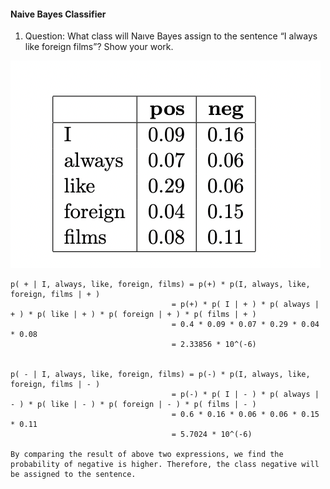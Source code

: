 #### Naive Bayes Classifier

1. Question: What class will Naıve Bayes assign to the sentence “I always like foreign films”? Show your work.

![](images/1.png)

```
p( + | I, always, like, foreign, films) = p(+) * p(I, always, like, foreign, films | + )
                                    = p(+) * p( I | + ) * p( always | + ) * p( like | + ) * p( foreign | + ) * p( films | + )
                                    = 0.4 * 0.09 * 0.07 * 0.29 * 0.04 * 0.08
                                    = 2.33856 * 10^(-6)
                                    

p( - | I, always, like, foreign, films) = p(-) * p(I, always, like, foreign, films | - )
                                    = p(-) * p( I | - ) * p( always | - ) * p( like | - ) * p( foreign | - ) * p( films | - )
                                    = 0.6 * 0.16 * 0.06 * 0.06 * 0.15 * 0.11
                                    = 5.7024 * 10^(-6)

By comparing the result of above two expressions, we find the probability of negative is higher. Therefore, the class negative will be assigned to the sentence.
```